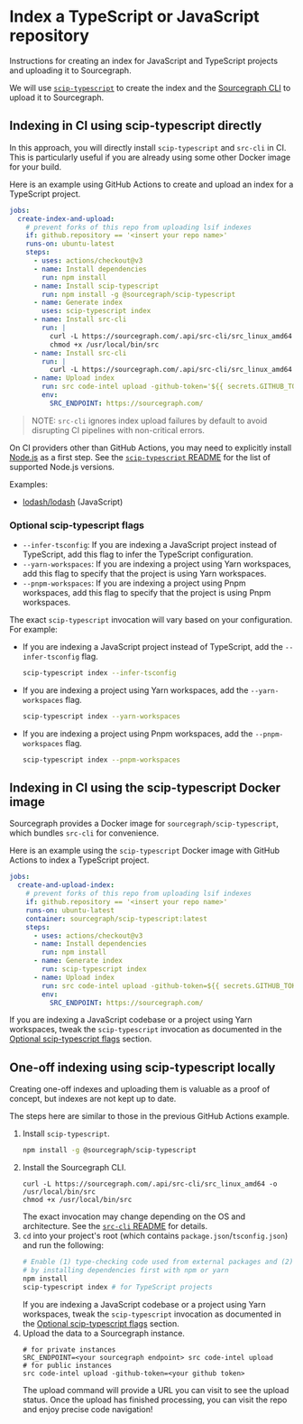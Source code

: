 # Index a TypeScript or JavaScript repository

Instructions for creating an index for JavaScript and TypeScript projects and uploading it to Sourcegraph.

We will use [`scip-typescript`](https://github.com/sourcegraph/scip-typescript) to create the index and the [Sourcegraph CLI](https://github.com/sourcegraph/src-cli) to upload it to Sourcegraph.

## Indexing in CI using scip-typescript directly

In this approach, you will directly install `scip-typescript` and `src-cli` in CI. This is particularly useful if you are already using some other Docker image for your build.

Here is an example using GitHub Actions to create and upload an index for a TypeScript project.

```yaml
jobs:
  create-index-and-upload:
    # prevent forks of this repo from uploading lsif indexes
    if: github.repository == '<insert your repo name>'
    runs-on: ubuntu-latest
    steps:
      - uses: actions/checkout@v3
      - name: Install dependencies
        run: npm install
      - name: Install scip-typescript
        run: npm install -g @sourcegraph/scip-typescript
      - name: Generate index
        uses: scip-typescript index
      - name: Install src-cli
        run: |
          curl -L https://sourcegraph.com/.api/src-cli/src_linux_amd64 -o /usr/local/bin/src
          chmod +x /usr/local/bin/src
      - name: Install src-cli
        run: |
          curl -L https://sourcegraph.com/.api/src-cli/src_linux_amd64 -o /usr/local/bin/src
      - name: Upload index
        run: src code-intel upload -github-token='${{ secrets.GITHUB_TOKEN }}' -no-progress
        env:
          SRC_ENDPOINT: https://sourcegraph.com/
```

> NOTE: `src-cli` ignores index upload failures by default to avoid disrupting CI pipelines with non-critical errors.

On CI providers other than GitHub Actions, you may need to explicitly install [Node.js](https://nodejs.org/) as a first step. See the [`scip-typescript` README](https://github.com/sourcegraph/scip-typescript) for the list of supported Node.js versions.

Examples:

- [lodash/lodash](https://github.com/sourcegraph-codeintel-showcase/lodash/blob/master/.github/workflows/lsif.yml) (JavaScript)

### Optional scip-typescript flags

- `--infer-tsconfig`: If you are indexing a JavaScript project instead of TypeScript, add this flag to infer the TypeScript configuration.
- `--yarn-workspaces`: If you are indexing a project using Yarn workspaces, add this flag to specify that the project is using Yarn workspaces.
- `--pnpm-workspaces`: If you are indexing a project using Pnpm workspaces, add this flag to specify that the project is using Pnpm workspaces.

The exact `scip-typescript` invocation will vary based on your configuration. For example:

- If you are indexing a JavaScript project instead of TypeScript, add the `--infer-tsconfig` flag.
  ```sh
  scip-typescript index --infer-tsconfig
  ```
- If you are indexing a project using Yarn workspaces, add the `--yarn-workspaces` flag.
  ```sh
  scip-typescript index --yarn-workspaces
  ```
- If you are indexing a project using Pnpm workspaces, add the `--pnpm-workspaces` flag.
  ```sh
  scip-typescript index --pnpm-workspaces
  ```

## Indexing in CI using the scip-typescript Docker image

Sourcegraph provides a Docker image for `sourcegraph/scip-typescript`, which bundles `src-cli` for convenience.

Here is an example using the `scip-typescript` Docker image with GitHub Actions to index a TypeScript project.

```yaml
jobs:
  create-and-upload-index:
    # prevent forks of this repo from uploading lsif indexes
    if: github.repository == '<insert your repo name>'
    runs-on: ubuntu-latest
    container: sourcegraph/scip-typescript:latest
    steps:
      - uses: actions/checkout@v3
      - name: Install dependencies
        run: npm install
      - name: Generate index
        run: scip-typescript index
      - name: Upload index
        run: src code-intel upload -github-token=${{ secrets.GITHUB_TOKEN }} -no-progress
        env:
          SRC_ENDPOINT: https://sourcegraph.com/
```

If you are indexing a JavaScript codebase or a project using Yarn workspaces, tweak the `scip-typescript` invocation as documented in the [Optional scip-typescript flags](#optional-scip-typescript-flags) section.

## One-off indexing using scip-typescript locally

Creating one-off indexes and uploading them is valuable as a proof of concept, but indexes are not kept up to date.

The steps here are similar to those in the previous GitHub Actions example.

1. Install `scip-typescript`.
   ```sh
   npm install -g @sourcegraph/scip-typescript
   ```
2. Install the Sourcegraph CLI.
   ```
   curl -L https://sourcegraph.com/.api/src-cli/src_linux_amd64 -o /usr/local/bin/src
   chmod +x /usr/local/bin/src
   ```
   The exact invocation may change depending on the OS and architecture. See the [`src-cli` README](https://github.com/sourcegraph/src-cli#installation) for details.
3. `cd` into your project's root (which contains `package.json`/`tsconfig.json`) and run the following:
   ```sh
   # Enable (1) type-checking code used from external packages and (2) cross-repo navigation
   # by installing dependencies first with npm or yarn
   npm install
   scip-typescript index # for TypeScript projects
   ```
   If you are indexing a JavaScript codebase or a project using Yarn workspaces, tweak the `scip-typescript` invocation as documented in the [Optional scip-typescript flags](#optional-scip-typescript-flags) section.
4. Upload the data to a Sourcegraph instance.
   ```
   # for private instances
   SRC_ENDPOINT=<your sourcegraph endpoint> src code-intel upload
   # for public instances
   src code-intel upload -github-token=<your github token>
   ```
   The upload command will provide a URL you can visit to see the upload status. Once the upload has finished processing, you can visit the repo and enjoy precise code navigation!
